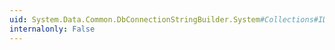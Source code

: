 ```yaml
---
uid: System.Data.Common.DbConnectionStringBuilder.System#Collections#IDictionary#Item(System.Object)
internalonly: False
---
```

